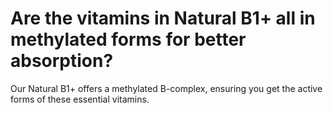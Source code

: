 # Are the vitamins in Natural B1+ all in methylated forms for better absorption?

Our Natural B1+ offers a methylated B-complex, ensuring you get the active forms of these essential vitamins.